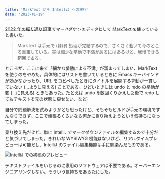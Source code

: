 ```yaml
---
title: 'MarkText から IntelliJ への移行'
date: '2023-01-19'
---
```


[2022 年の振り返り記事](/posts/2022-12-23-retrospective)でマークダウンエディタとして [MarkText](https://marktext.app/) を使っていると書いた。

> MarkText は手元で (ほぼ) 処理が完結するので、さくさく動いて今のところ重宝している。実は細かな挙動で不満があるにはあるけど、我慢できる範囲である。

ところが、ここに来て「細かな挙動による不満」が溜まってしまい、MarkText を使うのをやめた。具体的にはリストを書いているときに Emacs キーバインドが効かなかったり、URL をコピペしたときにタイトルを展開する挙動が一貫していない (...ように見える) ことである。ひどいときには undo と redo の挙動が変 (...に見える) ときもあった。たとえば undo を数回くりかえした後で redo してもテキストを元の状態に戻せない、など。

自分で問題解決を試みようかとも思ったけど、そもそもビルドが手元の環境ですんなりできず、ここで頑張るくらいなら何かに乗り換えようという気持ちになってしまった。

乗り換え先だけど、単に IntelliJ でマークダウンファイルを編集するので十分だと気づいてしまった。きれいな WYSIWYG 機能はないけど、リアルタイムプレビューは可能だし、IntelliJ のファイル編集機能は手に馴染んだものである。

![IntelliJ での初稿のプレビュー](/images/20230119-markdown-to-intellij.png)

テキストファイルをいじるのに専用のソフトウェアは不要である。オーバーエンジニアリングしない。そういう気持ちをあらたにした。
